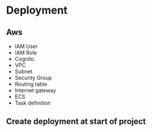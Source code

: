 # Deployment
## Aws
- IAM User
- IAM Role
- Cognito
- VPC
- Subnet
- Security Group
- Routing table
- Internet gateway
- ECS
- Task definition

## Create deployment at start of project
